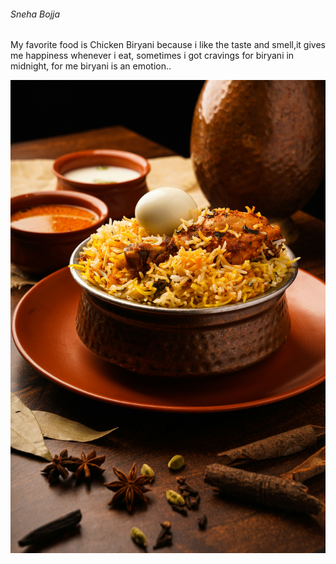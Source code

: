 ###### Sneha Bojja

My favorite food is Chicken Biryani because i like the taste and smell,it gives me happiness whenever i eat, sometimes i got cravings for biryani in midnight, for me biryani is an emotion..

![My Favorite food](biriyani.jpg)